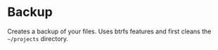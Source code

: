 # Backup

Creates a backup of your files. Uses btrfs features and first cleans the
`~/projects` directory.
